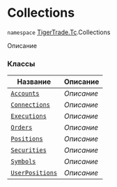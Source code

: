 
# Collections

`namespace` [TigerTrade.Tc](../TigerTrade.Tc.md).Collections

Описание


### Классы
| Название | Описание |
| --- | --- |
| [`Accounts`](./Collections/Accounts.cs.md) | *Описание* |
| [`Connections`](./Collections/Connections.cs.md) | *Описание* |
| [`Executions`](./Collections/Executions.cs.md) | *Описание* |
| [`Orders`](./Collections/Orders.cs.md) | *Описание* |
| [`Positions`](./Collections/Positions.cs.md) | *Описание* |
| [`Securities`](./Collections/Securities.cs.md) | *Описание* |
| [`Symbols`](./Collections/Symbols.cs.md) | *Описание* |
| [`UserPositions`](./Collections/UserPositions.cs.md) | *Описание* |
